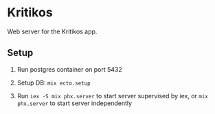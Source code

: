# Kritikos

Web server for the Kritikos app.

## Setup

1. Run postgres container on port 5432

2. Setup DB: `mix ecto.setup`

3. Run `iex -S mix phx.server` to start server supervised by iex, or `mix phx.server` to start server independently
